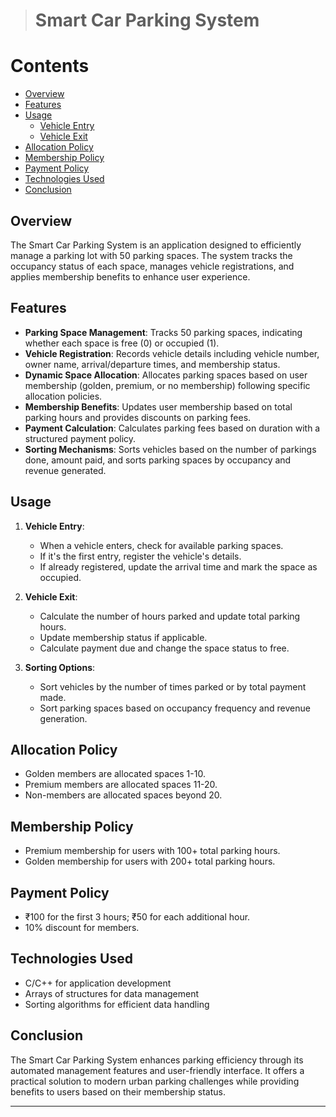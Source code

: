 ># Smart Car Parking System

# Contents
- [Overview](#overview)
-  [Features](#features)
- [Usage](#usage)
   - [Vehicle Entry](#vehicle-entry)
   - [Vehicle Exit](#vehicle-exit)
- [Allocation Policy](#allocation-policy)
- [Membership Policy](#membership-policy)
- [Payment Policy](#payment-policy)
- [Technologies Used](#technologies-used)
- [Conclusion](#conclusion)
  
## Overview
The Smart Car Parking System is an application designed to efficiently manage a parking lot with 50 parking spaces. The system tracks the occupancy status of each space, manages vehicle registrations, and applies membership benefits to enhance user experience. 

## Features
- **Parking Space Management**: Tracks 50 parking spaces, indicating whether each space is free (0) or occupied (1).
- **Vehicle Registration**: Records vehicle details including vehicle number, owner name, arrival/departure times, and membership status.
- **Dynamic Space Allocation**: Allocates parking spaces based on user membership (golden, premium, or no membership) following specific allocation policies.
- **Membership Benefits**: Updates user membership based on total parking hours and provides discounts on parking fees.
- **Payment Calculation**: Calculates parking fees based on duration with a structured payment policy.
- **Sorting Mechanisms**: Sorts vehicles based on the number of parkings done, amount paid, and sorts parking spaces by occupancy and revenue generated.

## Usage
1. **Vehicle Entry**:
   - When a vehicle enters, check for available parking spaces.
   - If it's the first entry, register the vehicle's details.
   - If already registered, update the arrival time and mark the space as occupied.

2. **Vehicle Exit**:
   - Calculate the number of hours parked and update total parking hours.
   - Update membership status if applicable.
   - Calculate payment due and change the space status to free.

3. **Sorting Options**:
   - Sort vehicles by the number of times parked or by total payment made.
   - Sort parking spaces based on occupancy frequency and revenue generation.

## Allocation Policy
- Golden members are allocated spaces 1-10.
- Premium members are allocated spaces 11-20.
- Non-members are allocated spaces beyond 20.

## Membership Policy
- Premium membership for users with 100+ total parking hours.
- Golden membership for users with 200+ total parking hours.

## Payment Policy
- ₹100 for the first 3 hours; ₹50 for each additional hour.
- 10% discount for members.

## Technologies Used
- C/C++ for application development
- Arrays of structures for data management
- Sorting algorithms for efficient data handling

## Conclusion
The Smart Car Parking System enhances parking efficiency through its automated management features and user-friendly interface. It offers a practical solution to modern urban parking challenges while providing benefits to users based on their membership status.

---

